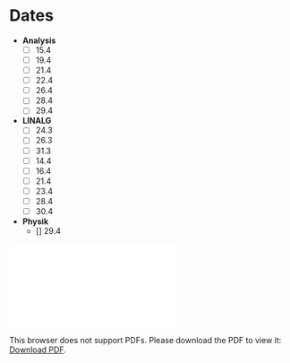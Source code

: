 
# Dates
- **Analysis**
    - [ ] 15.4
    - [ ] 19.4
    - [ ] 21.4
    - [ ] 22.4
    - [ ] 26.4
    - [ ] 28.4
    - [ ] 29.4
- **LINALG**
	- [ ] 24.3
	- [ ] 26.3
	- [ ] 31.3
	- [ ] 14.4
	- [ ] 16.4
	- [ ] 21.4
	- [ ] 23.4
	- [ ] 28.4
	- [ ] 30.4
- **Physik**
	- [] 29.4


<object data="./s1.pdf" type="application/pdf" width="700px" height="700px">
    <embed src="./s1.pdf">
        <p>This browser does not support PDFs. Please download the PDF to view it: <a href="http://yoursite.com/the.pdf">Download PDF</a>.</p>
    </embed>
</object>
